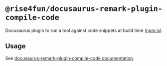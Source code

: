 # `@rise4fun/docusaurus-remark-plugin-compile-code`

Docusaurus plugin to run a tool against code snippets at build time ([npm.js](https://www.npmjs.com/package/@rise4fun/docusaurus-remark-plugin-compile-code)).

## Usage

See [docusaurus-remark-plugin-compile-code documentation](https://microsoft.github.io/docusaurus-plugins/docs/plugins/docusaurus-remark-plugin-compile-code/).
